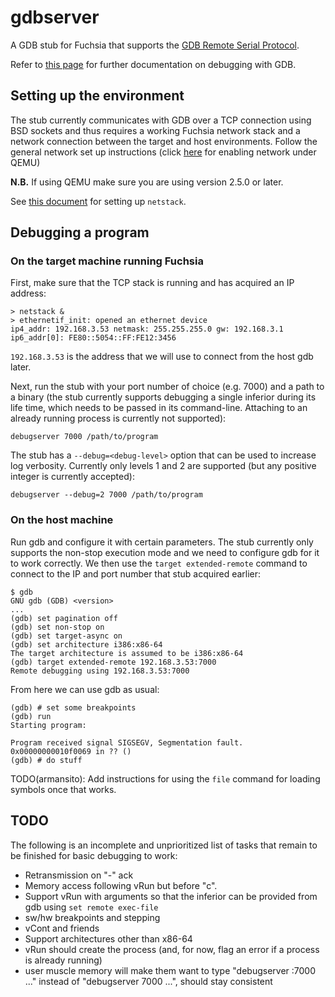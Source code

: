 # gdbserver

A GDB stub for Fuchsia that supports the
[GDB Remote Serial Protocol](https://sourceware.org/gdb/onlinedocs/gdb/Overview.html).

Refer to [this page](https://sourceware.org/gdb/onlinedocs/gdb/index.html) for
further documentation on debugging with GDB.

## Setting up the environment

The stub currently communicates with GDB over a TCP connection using BSD sockets
and thus requires a working Fuchsia network stack and a network connection
between the target and host environments. Follow the general network set up
instructions (click
[here](https://fuchsia.googlesource.com/magenta/+/master/docs/getting_started.md#Enabling-Networking-under-Qemu-x86_64-only)
for enabling network under QEMU)

**N.B.** If using QEMU make sure you are using version 2.5.0 or later.

See [this document](https://docs.google.com/a/google.com/document/d/1wKQbLgxKBsdlXX9iPSw4MHnTYN4Lx2xjzyoWyth-uy4/edit?usp=sharing) for setting up `netstack`.

## Debugging a program

### On the target machine running Fuchsia

First, make sure that the TCP stack is running and has acquired an IP address:

```
> netstack &
> ethernetif_init: opened an ethernet device
ip4_addr: 192.168.3.53 netmask: 255.255.255.0 gw: 192.168.3.1
ip6_addr[0]: FE80::5054::FF:FE12:3456
```

`192.168.3.53` is the address that we will use to connect from the host gdb
later.

Next, run the stub with your port number of choice (e.g. 7000) and a path to a
binary (the stub currently supports debugging a single inferior during its life
time, which needs to be passed in its command-line. Attaching to an already
running process is currently not supported):

```
debugserver 7000 /path/to/program
```

The stub has a `--debug=<debug-level>` option that can be used to increase log
verbosity. Currently only levels 1 and 2 are supported (but any positive integer
is currently accepted):

```
debugserver --debug=2 7000 /path/to/program
```

### On the host machine

Run gdb and configure it with certain parameters. The stub currently only
supports the non-stop execution mode and we need to configure gdb for it to work
correctly. We then use the `target extended-remote` command to connect to the IP
and port number that stub acquired earlier:

```
$ gdb
GNU gdb (GDB) <version>
...
(gdb) set pagination off
(gdb) set non-stop on
(gdb) set target-async on
(gdb) set architecture i386:x86-64
The target architecture is assumed to be i386:x86-64
(gdb) target extended-remote 192.168.3.53:7000
Remote debugging using 192.168.3.53:7000
```
From here we can use gdb as usual:

```
(gdb) # set some breakpoints
(gdb) run
Starting program:

Program received signal SIGSEGV, Segmentation fault.
0x00000000010f0069 in ?? ()
(gdb) # do stuff
```

TODO(armansito): Add instructions for using the `file` command for loading
symbols once that works.

## TODO

The following is an incomplete and unprioritized list of tasks that remain to be
finished for basic debugging to work:

- Retransmission on "-" ack
- Memory access following vRun but before "c".
- Support vRun with arguments so that the inferior can be provided from gdb
  using `set remote exec-file`
- sw/hw breakpoints and stepping
- vCont and friends
- Support architectures other than x86-64
- vRun should create the process (and, for now, flag an error if a process
  is already running)
- user muscle memory will make them want to type "debugserver :7000 ..."
  instead of "debugserver 7000 ...", should stay consistent
